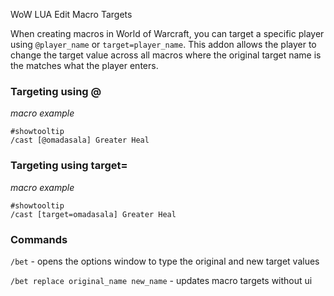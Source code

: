 WoW LUA Edit Macro Targets

When creating macros in World of Warcraft, you can target a specific player using `@player_name` or `target=player_name`. This addon allows the player to change the target value across all macros where the original target name is the matches what the player enters.


### Targeting using @

*macro example*

```
#showtooltip
/cast [@omadasala] Greater Heal
```

### Targeting using target=

*macro example*

```
#showtooltip
/cast [target=omadasala] Greater Heal
```

### Commands

`/bet` - opens the options window to type the original and new target values

`/bet replace original_name new_name` - updates macro targets without ui
